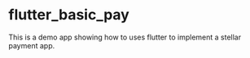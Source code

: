 # flutter_basic_pay
This is a demo app showing how to uses flutter to implement a stellar payment app.
